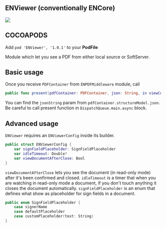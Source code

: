 ## ENViewer (conventionally ENCore)

![](https://badgen.net/badge/stable/1.0.1/blue)

## COCOAPODS

Add `pod 'ENViewer', '1.0.1'` to your **PodFile**

Module which let you see a PDF from either local source or SoftServer.

## Basic usage

Once you receive `PDFContainer` from `ENPDFMiddleware` module, call

```swift
public func present(pdfContainer: PDFContainer, json: String, in viewController: UIViewController)
```

You can find the `jsonString` param from `pdfContainer.structureModel.json`.
Be careful to call present function in `DispatchQueue.main.async` block.

## Advanced usage
`ENViewer` requires an `ENViewerConfig` inside its builder.

```swift
public struct ENViewerConfig {
    var signFieldPlaceholder: SignFieldPlaceholder
    var idleTimeout: Double?
    var viewDocumentAfterClose: Bool
}
```

`viewDocumentAfterClose` lets you see the document (in read-only mode) after it's been confirmed and closed. `idleTimeout` is a timer that when you are watching in read-only mode a document, if you don't touch anything it closes the document automatically.
`signFieldPlaceholder` is an enum that defines what show as placeholder for sign fields in a document.
```swift
public enum SignFieldPlaceholder {
	case signerName
	case defaultPlaceholder
	case customPlaceholder(text: String)
}
```
